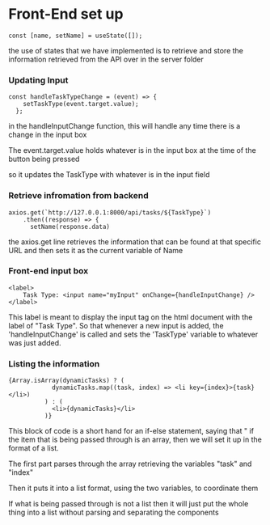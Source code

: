 # Front-End set up

```pwsh
const [name, setName] = useState([]);
```
the use of states that we have implemented is to retrieve and store the information retrieved from the API over in the server folder

### Updating Input

```pwsh
const handleTaskTypeChange = (event) => {
    setTaskType(event.target.value);
  };
```

in the handleInputChange function, this will handle any time there is a change in the input box

The event.target.value holds whatever is in the input box at the time of the button being pressed

so it updates the TaskType with whatever is in the input field

### Retrieve infromation from backend

```pwsh
axios.get(`http://127.0.0.1:8000/api/tasks/${TaskType}`)
    .then((response) => {
      setName(response.data)
```
the axios.get line retrieves the information that can be found at that
specific URL and then sets it as the current variable of Name

### Front-end input box

```pwsh
<label>
    Task Type: <input name="myInput" onChange={handleInputChange} />
</label>
```
This label is meant to display the input tag on the html document with the label of "Task Type". So that whenever a new input is added, the 'handleInputChange' is called and sets the 'TaskType' variable to whatever was just added.

### Listing the information
```pwsh
{Array.isArray(dynamicTasks) ? (
            dynamicTasks.map((task, index) => <li key={index}>{task}</li>)
          ) : (
            <li>{dynamicTasks}</li>
          )}
```

This block of code is a short hand for an if-else statement, saying that " if the item that is being passed through is an array, then we will set it up in the format of a list.

The first part parses through the array retrieving the variables "task" and "index"

Then it puts it into a list format, using the two variables, to coordinate them

If what is being passed through is not a list then it will just put the whole thing into a list without parsing and separating the components

